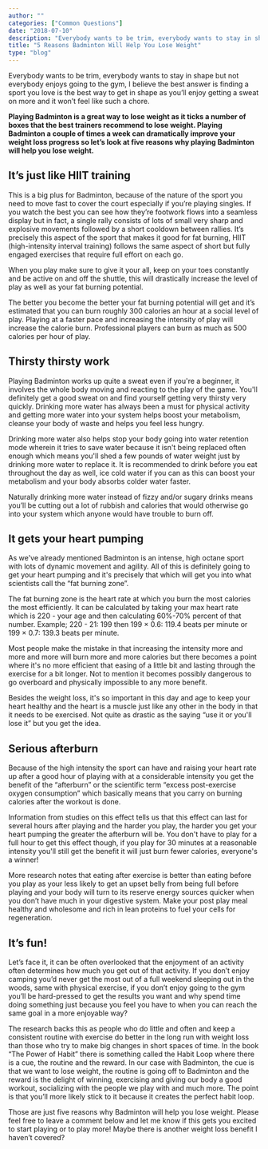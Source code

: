 ```yaml
---
author: ""
categories: ["Common Questions"]
date: "2018-07-10"
description: "Everybody wants to be trim, everybody wants to stay in shape but not everybody enjoys going to the gym, I believe the best answer is finding a sport you love is the best way to get in shape as you’ll enjoy getting a sweat on more and it won’t feel like such a chore."
title: "5 Reasons Badminton Will Help You Lose Weight"
type: "blog"
---
```


Everybody wants to be trim, everybody wants to stay in shape but not everybody enjoys going to the gym, I believe the best answer is finding a sport you love is the best way to get in shape as you’ll enjoy getting a sweat on more and it won’t feel like such a chore.

**Playing Badminton is a great way to lose weight as it ticks a number of boxes that the best trainers recommend to lose weight. Playing Badminton a couple of times a week can dramatically improve your weight loss progress so let’s look at five reasons why playing Badminton will help you lose weight.**

## It’s just like HIIT training

This is a big plus for Badminton, because of the nature of the sport you need to move fast to cover the court especially if you’re playing singles. If you watch the best you can see how they’re footwork flows into a seamless display but in fact, a single rally consists of lots of small very sharp and explosive movements followed by a short cooldown between rallies. It’s precisely this aspect of the sport that makes it good for fat burning, HIIT (high-intensity interval training) follows the same aspect of short but fully engaged exercises that require full effort on each go.

When you play make sure to give it your all, keep on your toes constantly and be active on and off the shuttle, this will drastically increase the level of play as well as your fat burning potential.

The better you become the better your fat burning potential will get and it’s estimated that you can burn roughly 300 calories an hour at a social level of play. Playing at a faster pace and increasing the intensity of play will increase the calorie burn. Professional players can burn as much as 500 calories per hour of play.

## Thirsty thirsty work

Playing Badminton works up quite a sweat even if you're a beginner, it involves the whole body moving and reacting to the play of the game. You'll definitely get a good sweat on and find yourself getting very thirsty very quickly. Drinking more water has always been a must for physical activity and getting more water into your system helps boost your metabolism, cleanse your body of waste and helps you feel less hungry.

Drinking more water also helps stop your body going into water retention mode wherein it tries to save water because it isn't being replaced often enough which means you'll shed a few pounds of water weight just by drinking more water to replace it. It is recommended to drink before you eat throughout the day as well, ice cold water if you can as this can boost your metabolism and your body absorbs colder water faster.

Naturally drinking more water instead of fizzy and/or sugary drinks means you’ll be cutting out a lot of rubbish and calories that would otherwise go into your system which anyone would have trouble to burn off.

## It gets your heart pumping

As we've already mentioned Badminton is an intense, high octane sport with lots of dynamic movement and agility. All of this is definitely going to get your heart pumping and it's precisely that which will get you into what scientists call the “fat burning zone”.

The fat burning zone is the heart rate at which you burn the most calories the most efficiently. It can be calculated by taking your max heart rate which is 220 - your age and then calculating 60%-70% percent of that number. Example; 220 - 21: 199 then 199 × 0.6: 119.4 beats per minute or 199 × 0.7: 139.3 beats per minute.

Most people make the mistake in that increasing the intensity more and more and more will burn more and more calories but there becomes a point where it's no more efficient that easing of a little bit and lasting through the exercise for a bit longer. Not to mention it becomes possibly dangerous to go overboard and physically impossible to any more benefit.

Besides the weight loss, it's so important in this day and age to keep your heart healthy and the heart is a muscle just like any other in the body in that it needs to be exercised. Not quite as drastic as the saying “use it or you'll lose it” but you get the idea.

## Serious afterburn

Because of the high intensity the sport can have and raising your heart rate up after a good hour of playing with at a considerable intensity you get the benefit of the “afterburn” or the scientific term “excess post-exercise oxygen consumption” which basically means that you carry on burning calories after the workout is done.

Information from studies on this effect tells us that this effect can last for several hours after playing and the harder you play, the harder you get your heart pumping the greater the afterburn will be. You don't have to play for a full hour to get this effect though, if you play for 30 minutes at a reasonable intensity you'll still get the benefit it will just burn fewer calories, everyone's a winner!

More research notes that eating after exercise is better than eating before you play as your less likely to get an upset belly from being full before playing and your body will turn to its reserve energy sources quicker when you don’t have much in your digestive system. Make your post play meal healthy and wholesome and rich in lean proteins to fuel your cells for regeneration.

## It’s fun!

Let’s face it, it can be often overlooked that the enjoyment of an activity often determines how much you get out of that activity. If you don’t enjoy camping you’d never get the most out of a full weekend sleeping out in the woods, same with physical exercise, if you don’t enjoy going to the gym you’ll be hard-pressed to get the results you want and why spend time doing something just because you feel you have to when you can reach the same goal in a more enjoyable way?

The research backs this as people who do little and often and keep a consistent routine with exercise do better in the long run with weight loss than those who try to make big changes in short spaces of time. In the book “The Power of Habit” there is something called the Habit Loop where there is a cue, the routine and the reward. In our case with Badminton, the cue is that we want to lose weight, the routine is going off to Badminton and the reward is the delight of winning, exercising and giving our body a good workout, socializing with the people we play with and much more. The point is that you’ll more likely stick to it because it creates the perfect habit loop.

Those are just five reasons why Badminton will help you lose weight. Please feel free to leave a comment below and let me know if this gets you excited to start playing or to play more! Maybe there is another weight loss benefit I haven’t covered?

